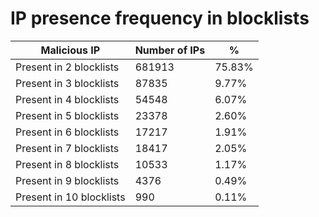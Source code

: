 # IP presence frequency in blocklists
| Malicious IP | Number of IPs | % |
|----|----|----|
| Present in 2 blocklists | 681913 | 75.83% |
| Present in 3 blocklists | 87835 | 9.77% |
| Present in 4 blocklists | 54548 | 6.07% |
| Present in 5 blocklists | 23378 | 2.60% |
| Present in 6 blocklists | 17217 | 1.91% |
| Present in 7 blocklists | 18417 | 2.05% |
| Present in 8 blocklists | 10533 | 1.17% |
| Present in 9 blocklists | 4376 | 0.49% |
| Present in 10 blocklists | 990 | 0.11% |
